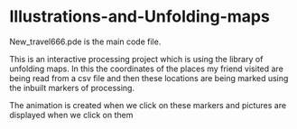# Illustrations-and-Unfolding-maps

New_travel666.pde is the main code file. 

This is an interactive processing project which is using the library of unfolding maps. In this the coordinates of the places my friend visited are being read from a csv file and then these locations are being marked using the inbuilt markers of processing. 

The animation is created when we click on these markers and pictures are displayed when we click on them 
